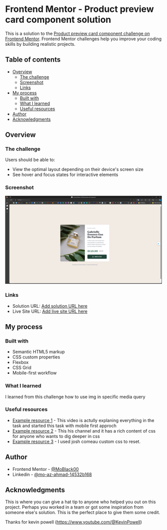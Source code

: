 # Frontend Mentor - Product preview card component solution

This is a solution to the [Product preview card component challenge on Frontend Mentor](https://www.frontendmentor.io/challenges/product-preview-card-component-GO7UmttRfa). Frontend Mentor challenges help you improve your coding skills by building realistic projects.

## Table of contents

- [Overview](#overview)
  - [The challenge](#the-challenge)
  - [Screenshot](#screenshot)
  - [Links](#links)
- [My process](#my-process)
  - [Built with](#built-with)
  - [What I learned](#what-i-learned)
  - [Useful resources](#useful-resources)
- [Author](#author)
- [Acknowledgments](#acknowledgments)

## Overview

### The challenge

Users should be able to:

- View the optimal layout depending on their device's screen size
- See hover and focus states for interactive elements

### Screenshot

![](./images/1.png)

### Links

- Solution URL: [Add solution URL here](https://www.frontendmentor.io/solutions/product-preview-card-component-HJuadbnq52)
- Live Site URL: [Add live site URL here](https://cosmic-gingersnap-59b911.netlify.app/)

## My process

### Built with

- Semantic HTML5 markup
- CSS custom properties
- Flexbox
- CSS Grid
- Mobile-first workflow

### What I learned

I learned from this challenge how to use img in specific media query

### Useful resources

- [Example resource 1](https://www.youtube.com/watch?v=B2WL6KkqhLQ) - This video is actully explaning everything in the task and started this task with mobile first approch
- [Example resource 2](https://www.youtube.com/@KevinPowell) - This his channel and it has a rich content of css for anyone who wants to dig deeper in css
- [Example resource 3](https://www.joshwcomeau.com/css/custom-css-reset/) - I used josh comeau custom css to reset.

## Author

- Frontend Mentor - [@MoBlack00](https://www.frontendmentor.io/profile/MoBlack00)
- Linkedin - [@mo-az-ahmad-14532b168](https://www.linkedin.com/in/mo-az-ahmad-14532b168/)

## Acknowledgments

This is where you can give a hat tip to anyone who helped you out on this project. Perhaps you worked in a team or got some inspiration from someone else's solution. This is the perfect place to give them some credit.

Thanks for kevin powell (https://www.youtube.com/@KevinPowell)

